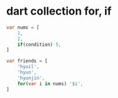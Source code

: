# dart collection for, if

```dart
var nums = [
    1,
    2,
    if(condition) 5,
]

var friends = [
    'hyuil',
    'hyun',
    'hyunjin',
    for(var i in nums) '$i',
]
```
